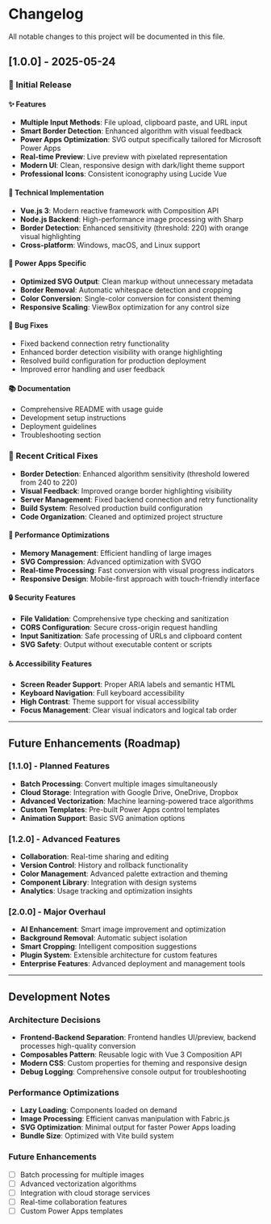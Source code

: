 # Changelog

All notable changes to this project will be documented in this file.

## [1.0.0] - 2025-05-24

### 🎉 Initial Release

#### ✨ Features
- **Multiple Input Methods**: File upload, clipboard paste, and URL input
- **Smart Border Detection**: Enhanced algorithm with visual feedback
- **Power Apps Optimization**: SVG output specifically tailored for Microsoft Power Apps
- **Real-time Preview**: Live preview with pixelated representation
- **Modern UI**: Clean, responsive design with dark/light theme support
- **Professional Icons**: Consistent iconography using Lucide Vue

#### 🔧 Technical Implementation
- **Vue.js 3**: Modern reactive framework with Composition API
- **Node.js Backend**: High-performance image processing with Sharp
- **Border Detection**: Enhanced sensitivity (threshold: 220) with orange visual highlighting
- **Cross-platform**: Windows, macOS, and Linux support

#### 🎯 Power Apps Specific
- **Optimized SVG Output**: Clean markup without unnecessary metadata
- **Border Removal**: Automatic whitespace detection and cropping
- **Color Conversion**: Single-color conversion for consistent theming
- **Responsive Scaling**: ViewBox optimization for any control size

#### 🐛 Bug Fixes
- Fixed backend connection retry functionality
- Enhanced border detection visibility with orange highlighting
- Resolved build configuration for production deployment
- Improved error handling and user feedback

#### 📚 Documentation
- Comprehensive README with usage guide
- Development setup instructions
- Deployment guidelines
- Troubleshooting section

### 🔄 Recent Critical Fixes
- **Border Detection**: Enhanced algorithm sensitivity (threshold lowered from 240 to 220)
- **Visual Feedback**: Improved orange border highlighting visibility
- **Server Management**: Fixed backend connection and retry functionality
- **Build System**: Resolved production build configuration
- **Code Organization**: Cleaned and optimized project structure

#### 🚀 Performance Optimizations
- **Memory Management**: Efficient handling of large images
- **SVG Compression**: Advanced optimization with SVGO
- **Real-time Processing**: Fast conversion with visual progress indicators
- **Responsive Design**: Mobile-first approach with touch-friendly interface

#### 🔒 Security Features
- **File Validation**: Comprehensive type checking and sanitization
- **CORS Configuration**: Secure cross-origin request handling
- **Input Sanitization**: Safe processing of URLs and clipboard content
- **SVG Safety**: Output without executable content or scripts

#### ♿ Accessibility Features
- **Screen Reader Support**: Proper ARIA labels and semantic HTML
- **Keyboard Navigation**: Full keyboard accessibility
- **High Contrast**: Theme support for visual accessibility
- **Focus Management**: Clear visual indicators and logical tab order

---

## Future Enhancements (Roadmap)

### [1.1.0] - Planned Features
- **Batch Processing**: Convert multiple images simultaneously
- **Cloud Storage**: Integration with Google Drive, OneDrive, Dropbox
- **Advanced Vectorization**: Machine learning-powered trace algorithms
- **Custom Templates**: Pre-built Power Apps control templates
- **Animation Support**: Basic SVG animation options

### [1.2.0] - Advanced Features
- **Collaboration**: Real-time sharing and editing
- **Version Control**: History and rollback functionality
- **Color Management**: Advanced palette extraction and theming
- **Component Library**: Integration with design systems
- **Analytics**: Usage tracking and optimization insights

### [2.0.0] - Major Overhaul
- **AI Enhancement**: Smart image improvement and optimization
- **Background Removal**: Automatic subject isolation
- **Smart Cropping**: Intelligent composition suggestions
- **Plugin System**: Extensible architecture for custom features
- **Enterprise Features**: Advanced deployment and management tools

---

## Development Notes

### Architecture Decisions
- **Frontend-Backend Separation**: Frontend handles UI/preview, backend processes high-quality conversion
- **Composables Pattern**: Reusable logic with Vue 3 Composition API
- **Modern CSS**: Custom properties for theming and responsive design
- **Debug Logging**: Comprehensive console output for troubleshooting

### Performance Optimizations
- **Lazy Loading**: Components loaded on demand
- **Image Processing**: Efficient canvas manipulation with Fabric.js
- **SVG Optimization**: Minimal output for faster Power Apps loading
- **Bundle Size**: Optimized with Vite build system

### Future Enhancements
- [ ] Batch processing for multiple images
- [ ] Advanced vectorization algorithms
- [ ] Integration with cloud storage services
- [ ] Real-time collaboration features
- [ ] Custom Power Apps templates
